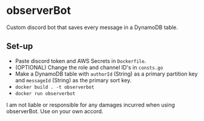 # observerBot

Custom discord bot that saves every message in a DynamoDB table.

## Set-up
- Paste discord token and AWS Secrets in `Dockerfile`.
- (OPTIONAL) Change the role and channel ID's in `consts.go`  
- Make a DynamoDB table with `authorId` (String) as a primary partition key and `messageId` (String) as the primary sort key.
- `docker build . -t observerbot`
- `docker run observerbot`

I am not liable or responsible for any damages incurred when using observerBot. Use on your own accord.